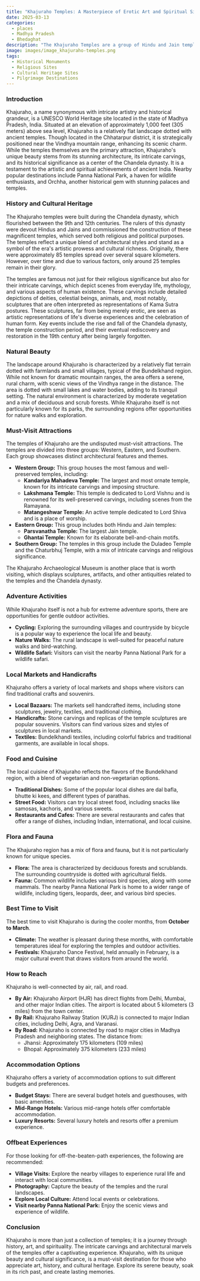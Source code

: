 ```yaml
---
title: "Khajuraho Temples: A Masterpiece of Erotic Art and Spiritual Significance"
date: 2025-03-13
categories:
  - places
  - Madhya Pradesh
  - Bhedaghat
description: "The Khajuraho Temples are a group of Hindu and Jain temples known for their Nagara-style architecture and intricate sculptures, particularly famous for their erotic art. These temples were built during the Chandela dynasty between the 10th and 12th centuries CE and are a UNESCO World Heritage Site."
image: images/image_khajuraho-temples.png
tags: 
  - Historical Monuments
  - Religious Sites
  - Cultural Heritage Sites
  - Pilgrimage Destinations
---
```



### **Introduction**

Khajuraho, a name synonymous with intricate artistry and historical grandeur, is a UNESCO World Heritage site located in the state of Madhya Pradesh, India. Situated at an elevation of approximately 1,000 feet (305 meters) above sea level, Khajuraho is a relatively flat landscape dotted with ancient temples. Though located in the Chhatarpur district, it is strategically positioned near the Vindhya mountain range, enhancing its scenic charm. While the temples themselves are the primary attraction, Khajuraho's unique beauty stems from its stunning architecture, its intricate carvings, and its historical significance as a center of the Chandela dynasty. It is a testament to the artistic and spiritual achievements of ancient India. Nearby popular destinations include Panna National Park, a haven for wildlife enthusiasts, and Orchha, another historical gem with stunning palaces and temples.

### **History and Cultural Heritage**

The Khajuraho temples were built during the Chandela dynasty, which flourished between the 9th and 12th centuries. The rulers of this dynasty were devout Hindus and Jains and commissioned the construction of these magnificent temples, which served both religious and political purposes. The temples reflect a unique blend of architectural styles and stand as a symbol of the era's artistic prowess and cultural richness. Originally, there were approximately 85 temples spread over several square kilometers. However, over time and due to various factors, only around 25 temples remain in their glory.

The temples are famous not just for their religious significance but also for their intricate carvings, which depict scenes from everyday life, mythology, and various aspects of human existence. These carvings include detailed depictions of deities, celestial beings, animals, and, most notably, sculptures that are often interpreted as representations of Kama Sutra postures. These sculptures, far from being merely erotic, are seen as artistic representations of life's diverse experiences and the celebration of human form. Key events include the rise and fall of the Chandela dynasty, the temple construction period, and their eventual rediscovery and restoration in the 19th century after being largely forgotten.

### **Natural Beauty**

The landscape around Khajuraho is characterized by a relatively flat terrain dotted with farmlands and small villages, typical of the Bundelkhand region. While not known for dramatic mountain ranges, the area offers a serene, rural charm, with scenic views of the Vindhya range in the distance. The area is dotted with small lakes and water bodies, adding to its tranquil setting. The natural environment is characterized by moderate vegetation and a mix of deciduous and scrub forests. While Khajuraho itself is not particularly known for its parks, the surrounding regions offer opportunities for nature walks and exploration.

### **Must-Visit Attractions**

The temples of Khajuraho are the undisputed must-visit attractions. The temples are divided into three groups: Western, Eastern, and Southern. Each group showcases distinct architectural features and themes.

*   **Western Group:** This group houses the most famous and well-preserved temples, including:
    *   **Kandariya Mahadeva Temple:** The largest and most ornate temple, known for its intricate carvings and imposing structure. 
    *   **Lakshmana Temple:** This temple is dedicated to Lord Vishnu and is renowned for its well-preserved carvings, including scenes from the Ramayana. 
    *   **Matangeshwar Temple:** An active temple dedicated to Lord Shiva and is a place of worship.
*   **Eastern Group:** This group includes both Hindu and Jain temples:
    *   **Parsvanatha Temple:** The largest Jain temple.
    *   **Ghantai Temple:** Known for its elaborate bell-and-chain motifs.
*   **Southern Group:** The temples in this group include the Duladeo Temple and the Chaturbhuj Temple, with a mix of intricate carvings and religious significance. 

The Khajuraho Archaeological Museum is another place that is worth visiting, which displays sculptures, artifacts, and other antiquities related to the temples and the Chandela dynasty.

### **Adventure Activities**

While Khajuraho itself is not a hub for extreme adventure sports, there are opportunities for gentle outdoor activities.

*   **Cycling:** Exploring the surrounding villages and countryside by bicycle is a popular way to experience the local life and beauty.
*   **Nature Walks:** The rural landscape is well-suited for peaceful nature walks and bird-watching.
*   **Wildlife Safari:** Visitors can visit the nearby Panna National Park for a wildlife safari.

### **Local Markets and Handicrafts**

Khajuraho offers a variety of local markets and shops where visitors can find traditional crafts and souvenirs.

*   **Local Bazaars:** The markets sell handcrafted items, including stone sculptures, jewelry, textiles, and traditional clothing.
*   **Handicrafts:** Stone carvings and replicas of the temple sculptures are popular souvenirs. Visitors can find various sizes and styles of sculptures in local markets.
*   **Textiles:** Bundelkhandi textiles, including colorful fabrics and traditional garments, are available in local shops.

### **Food and Cuisine**

The local cuisine of Khajuraho reflects the flavors of the Bundelkhand region, with a blend of vegetarian and non-vegetarian options.

*   **Traditional Dishes:** Some of the popular local dishes are dal bafla, bhutte ki kees, and different types of parathas.
*   **Street Food:** Visitors can try local street food, including snacks like samosas, kachoris, and various sweets.
*   **Restaurants and Cafes:** There are several restaurants and cafes that offer a range of dishes, including Indian, international, and local cuisine.

### **Flora and Fauna**

The Khajuraho region has a mix of flora and fauna, but it is not particularly known for unique species.

*   **Flora:** The area is characterized by deciduous forests and scrublands. The surrounding countryside is dotted with agricultural fields.
*   **Fauna:** Common wildlife includes various bird species, along with some mammals. The nearby Panna National Park is home to a wider range of wildlife, including tigers, leopards, deer, and various bird species.

### **Best Time to Visit**

The best time to visit Khajuraho is during the cooler months, from **October to March**.

*   **Climate:** The weather is pleasant during these months, with comfortable temperatures ideal for exploring the temples and outdoor activities.
*   **Festivals:** Khajuraho Dance Festival, held annually in February, is a major cultural event that draws visitors from around the world. 

### **How to Reach**

Khajuraho is well-connected by air, rail, and road.

*   **By Air:** Khajuraho Airport (HJR) has direct flights from Delhi, Mumbai, and other major Indian cities. The airport is located about 5 kilometers (3 miles) from the town center.
*   **By Rail:** Khajuraho Railway Station (KURJ) is connected to major Indian cities, including Delhi, Agra, and Varanasi.
*   **By Road:** Khajuraho is connected by road to major cities in Madhya Pradesh and neighboring states. The distance from:
    *   Jhansi: Approximately 175 kilometers (109 miles)
    *   Bhopal: Approximately 375 kilometers (233 miles)

### **Accommodation Options**

Khajuraho offers a variety of accommodation options to suit different budgets and preferences.

*   **Budget Stays:** There are several budget hotels and guesthouses, with basic amenities.
*   **Mid-Range Hotels:** Various mid-range hotels offer comfortable accommodation.
*   **Luxury Resorts:** Several luxury hotels and resorts offer a premium experience.

### **Offbeat Experiences**

For those looking for off-the-beaten-path experiences, the following are recommended:

*   **Village Visits:** Explore the nearby villages to experience rural life and interact with local communities.
*   **Photography:** Capture the beauty of the temples and the rural landscapes.
*   **Explore Local Culture:** Attend local events or celebrations.
*   **Visit nearby Panna National Park:** Enjoy the scenic views and experience of wildlife.

### **Conclusion**

Khajuraho is more than just a collection of temples; it is a journey through history, art, and spirituality. The intricate carvings and architectural marvels of the temples offer a captivating experience. Khajuraho, with its unique beauty and cultural significance, is a must-visit destination for those who appreciate art, history, and cultural heritage. Explore its serene beauty, soak in its rich past, and create lasting memories.



